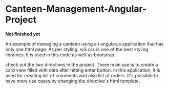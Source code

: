 # Canteen-Management-Angular-Project
<strong> Not finished yet  </strong>


An example of managing a canteen using an angularJs application that has only one html page.
As per styling, w3.css is one of the best styling librairies. It is used in this code as well as bootstrap.


<p> check out the two directives in the project. There main use is to create a card view filled with data after hitting enter button.
In this application, it is used for creating list of comments and also list of orders. It's possible to have more use cases by changing the directive's html template. 
